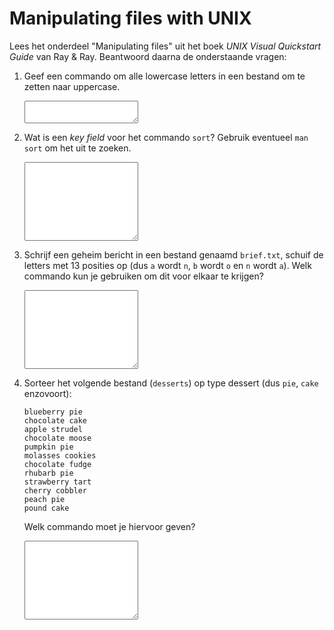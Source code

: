 # Manipulating files with UNIX

Lees het onderdeel "Manipulating files" uit het boek *UNIX Visual Quickstart Guide* van Ray & Ray. Beantwoord daarna de onderstaande vragen:

1.  Geef een commando om alle lowercase letters in een bestand om te zetten naar uppercase.

    <textarea name="form[q1]" rows="2" required></textarea>

1.  Wat is een *key field* voor het commando `sort`? Gebruik eventueel `man sort` om het uit te zoeken.

    <textarea name="form[q2]" rows="8" required></textarea>

1.  Schrijf een geheim bericht in een bestand genaamd `brief.txt`, schuif de letters met 13 posities op (dus `a` wordt `n`, `b` wordt `o` en `n` wordt `a`). Welk commando kun je gebruiken om dit voor elkaar te krijgen?

    <textarea name="form[q3]" rows="8" required></textarea>

1.  Sorteer het volgende bestand (`desserts`) op type dessert (dus `pie`, `cake` enzovoort):

        blueberry pie
        chocolate cake
        apple strudel
        chocolate moose
        pumpkin pie
        molasses cookies
        chocolate fudge
        rhubarb pie
        strawberry tart
        cherry cobbler
        peach pie
        pound cake

    Welk commando moet je hiervoor geven?

    <textarea name="form[q4]" rows="8" required></textarea>
